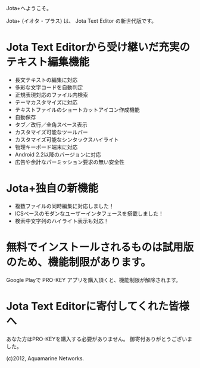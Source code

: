 Jota+へようこそ。

Jota+ (イオタ・プラス) は、 Jota Text Editor の新世代版です。

# Jota Text Editorから受け継いだ充実のテキスト編集機能 #

  * 長文テキストの編集に対応
  * 多彩な文字コードを自動判定
  * 正規表現対応のファイル内検索
  * テーマカスタマイズに対応
  * テキストファイルのショートカットアイコン作成機能
  * 自動保存
  * タブ／改行／全角スペース表示
  * カスタマイズ可能なツールバー
  * カスタマイズ可能なシンタックスハイライト
  * 物理キーボード端末に対応
  * Android 2.2以降のバージョンに対応
  * 広告や余計なパーミッション要求の無い安全性

# Jota+独自の新機能 #

  * 複数ファイルの同時編集に対応しました！
  * ICSベースのモダンなユーザーインタフェースを搭載しました！
  * 検索中文字列のハイライト表示も対応！


# 無料でインストールされるものは試用版のため、機能制限があります。 #
Google Playで PRO-KEY アプリを購入頂くと、機能制限が解除されます。

# Jota Text Editorに寄付してくれた皆様へ #
あなた方はPRO-KEYを購入する必要がありません。
御寄付ありがとうございました。

(c)2012, Aquamarine Networks.